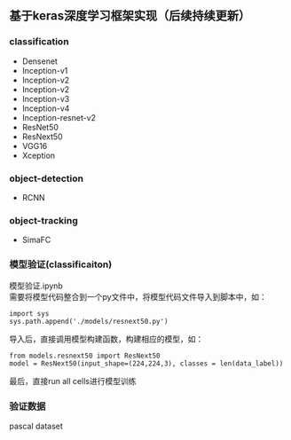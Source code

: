 ## 基于keras深度学习框架实现（后续持续更新）
  
### classification
- Densenet
- Inception-v1
- Inception-v2
- Inception-v2
- Inception-v3
- Inception-v4
- Inception-resnet-v2
- ResNet50
- ResNext50
- VGG16
- Xception

### object-detection
- RCNN

### object-tracking
- SimaFC

### 模型验证(classificaiton) 
模型验证.ipynb  
需要将模型代码整合到一个py文件中，将模型代码文件导入到脚本中，如：  
```
import sys
sys.path.append('./models/resnext50.py')
```
导入后，直接调用模型构建函数，构建相应的模型，如：
```
from models.resnext50 import ResNext50
model = ResNext50(input_shape=(224,224,3), classes = len(data_label))
```
最后，直接run all cells进行模型训练

### 验证数据
pascal dataset